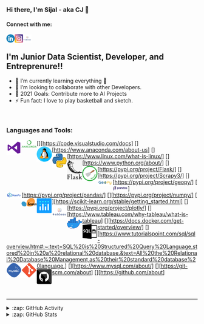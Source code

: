 ### Hi there, I'm Sijal - aka CJ 👋


#### Connect with me:


[<img align="left" alt="Sijal | LinkedIn" width="22px" src="./icons/linkedin.png" />][linkedin]
[<img align="left" alt="Sijal | Instagram" width="22px" src="./icons/instagram.png" />][instagram]
[<img align="left" alt="Sijal | Tableau" width="22px" src="./icons/tableau.png" />][tableau]

<br />

## I'm Junior Data Scientist, Developer, and Entreprenure!!

- 🌱 I’m currently learning everything 🤣
- 👯 I’m looking to collaborate with other Developers.
- 🥅 2021 Goals: Contribute more to AI Projects
- ⚡ Fun fact: I love to play basketball and sketch.


<br />

### Languages and Tools:

[<img align="left" alt="Visual Studio Code" width="40px" src="./icons/visual studio.png" />][https://code.visualstudio.com/docs]
[<img align="left" alt="Ananconda" width="40px" src="./icons/anaconda.png" />][https://www.anaconda.com/about-us]
[<img align="left" alt="Linux" width="40px" src="./icons/linux.png" />][https://www.linux.com/what-is-linux/]
[<img align="left" alt="Python" width="40px" src="./icons/python.png" />][https://www.python.org/about/]
[<img align="left" alt="Flask" width="40px" src="./icons/flask.png" />][https://pypi.org/project/Flask/]
[<img align="left" alt="Scrapy" width="40px" src="./icons/scrapy.png" />][https://pypi.org/project/Scrapy3/]
[<img align="left" alt="Geopy" width="40px" src="./icons/geopy.png" />][https://pypi.org/project/geopy/]
[<img align="left" alt="Pandas" width="40px" src="./icons/pandas.png" />][https://pypi.org/project/pandas/]
[<img align="left" alt="Numpy" width="40px" src="./icons/numpy.png" />][https://pypi.org/project/numpy/]
[<img align="left" alt="SciKitLearn" width="40px" src="./icons/scikitlearn.png" />][https://scikit-learn.org/stable/getting_started.html]
[<img align="left" alt="Plotly" width="40px" src="./icons/plotly.png" />][https://pypi.org/project/plotly/]
[<img align="left" alt="Tableau" width="40px" src="./icons/tableau.png" />][https://www.tableau.com/why-tableau/what-is-tableau]
[<img align="left" alt="Docker" width="40px" src="./icons/docker.png" />][https://docs.docker.com/get-started/overview/]
[<img align="left" alt="SQL" width="40px" src="./icons/sql.png" />][https://www.tutorialspoint.com/sql/sql-overview.htm#:~:text=SQL%20is%20Structured%20Query%20Language,stored%20in%20a%20relational%20database.&text=All%20the%20Relational%20Database%20Management,as%20their%20standard%20database%20language.]
[<img align="left" alt="MySQL" width="40px" src="./icons/mysql.png" />][https://www.mysql.com/about/]
[<img align="left" alt="Git" width="40px" src="./icons/git.png" />][https://git-scm.com/about]
[<img align="left" alt="GitHub" width="40px" src="./icons/github.png" />][https://github.com/about]

<br />
<br />

---


<details>
  <summary>:zap: GitHub Activity</summary>
  
<!--START_SECTION:activity-->
1. [Churn Rate Analysis](https://github.com/sijal001/Churn_Rate_Analysis)
2. [3D House using location](https://github.com/sijal001/3D-House-Project)
3. [Malfunctioning Industrial Machine Investigation and Inspection Using Sound](https://github.com/sijal001/Malfunctioning_Industrial_Machine_Investigation_and_Inspection_Using_Sound)
4. [Web Scrapying](https://github.com/sijal001/Web_scraping_RealEstate_Information)
5. [Data Prefrocessing NYC Car Crashes](https://github.com/sijal001/Data_Preprocessing_NYC_Crashes)
<!--END_SECTION:activity-->

</details>

<details>
  <summary>:zap: GitHub Stats</summary>

  <img align="left" alt="Sijal001's GitHub Stats" src="https://github-readme-stats.codestackr.vercel.app/api?username=sijal001&show_icons=true&hide_border=true&theme=tokyonight" />

</details>


[instagram]: https://www.instagram.com/oasis.sijal__/
[linkedin]: https://www.linkedin.com/in/sijal-kumar-joshi-b1545584/
[tableau]: https://public.tableau.com/profile/sijal3730#!/
